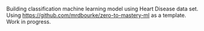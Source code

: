 Building classification machine learning model using Heart Disease data set. Using  https://github.com/mrdbourke/zero-to-mastery-ml as a template. 
Work in progress.
